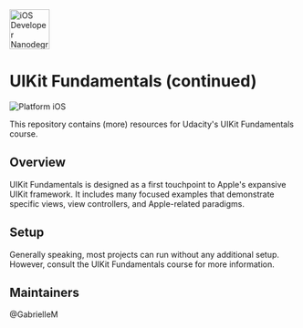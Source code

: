 <img src="https://s3-us-west-1.amazonaws.com/udacity-content/degrees/catalog-images/nd003.png" alt="iOS Developer Nanodegree logo" height="70" >

# UIKit Fundamentals (continued)

![Platform iOS](https://img.shields.io/badge/nanodegree-iOS-blue.svg)

This repository contains (more) resources for Udacity's UIKit Fundamentals course.

## Overview

UIKit Fundamentals is designed as a first touchpoint to Apple's expansive UIKit framework. It includes many focused examples that demonstrate specific views, view controllers, and Apple-related paradigms.

## Setup

Generally speaking, most projects can run without any additional setup. However, consult the UIKit Fundamentals course for more information.

## Maintainers

@GabrielleM

